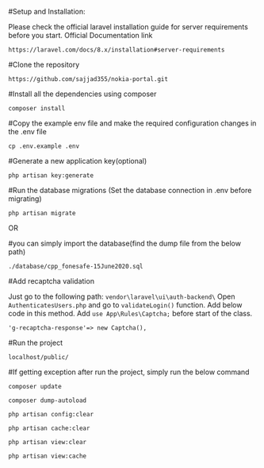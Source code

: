 #Setup and Installation:

Please check the official laravel installation guide for server requirements before you start. Official Documentation link

```
https://laravel.com/docs/8.x/installation#server-requirements
```

#Clone the repository

```
https://github.com/sajjad355/nokia-portal.git
```


#Install all the dependencies using composer

```
composer install
```

#Copy the example env file and make the required configuration changes in the .env file

```
cp .env.example .env
```

#Generate a new application key(optional)

```
php artisan key:generate
```

#Run the database migrations (Set the database connection in .env before migrating)

```
php artisan migrate
```

OR

#you can simply import the database(find the dump file from the below path) 

```
./database/cpp_fonesafe-15June2020.sql
```

#Add recaptcha validation

Just go to the following path: `vendor\laravel\ui\auth-backend\`
Open `AuthenticatesUsers.php` and go to `validateLogin()` function. Add below code in this method.
Add `use App\Rules\Captcha;` before start of the class.

```
'g-recaptcha-response'=> new Captcha(),
```
#Run the project

```
localhost/public/
```
#If getting exception after run the project, simply run the below command

```
composer update
```
```
composer dump-autoload
```
```
php artisan config:clear
```
```
php artisan cache:clear
```
```
php artisan view:clear
```
```
php artisan view:cache
```
